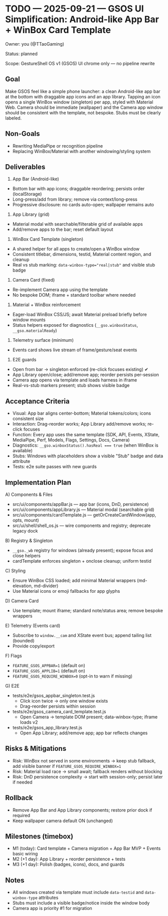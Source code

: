 # TODO — 2025-09-21 — GSOS UI Simplification: Android-like App Bar + WinBox Card Template

Owner: you (@TTaoGaming)

Status: planned

Scope: GestureShell OS v1 (GSOS) UI chrome only — no pipeline rewrite

## Goal

Make GSOS feel like a simple phone launcher: a clean Android-like app bar at the bottom with draggable app icons and an app library. Tapping an icon opens a single WinBox window (singleton) per app, styled with Material Web. Camera should be immediate (wallpaper) and the Camera app window should be consistent with the template, not bespoke. Stubs must be clearly labeled.

## Non-Goals

- Rewriting MediaPipe or recognition pipeline
- Replacing WinBox/Material with another windowing/styling system

## Deliverables

1. App Bar (Android-like)

- Bottom bar with app icons; draggable reordering; persists order (localStorage)
- Long-press/add from library; remove via context/long-press
- Progressive disclosure: no cards auto-open; wallpaper remains auto

1. App Library (grid)

- Material modal with searchable/filterable grid of available apps
- Add/remove apps to the bar; reset default layout

1. WinBox Card Template (singleton)

- A shared helper for all apps to create/open a WinBox window
- Consistent titlebar, dimensions, testid, Material content region, and cleanup
- Real vs stub marking: `data-winbox-type="real|stub"` and visible stub badge

1. Camera Card (fixed)

- Re-implement Camera app using the template
- No bespoke DOM; iframe + standard toolbar where needed

1. Material + WinBox reinforcement

- Eager-load WinBox CSS/JS; await Material preload briefly before window mounts
- Status helpers exposed for diagnostics (`__gso.winboxStatus`, `__gso.materialReady`)

1. Telemetry surface (minimum)

- Events card shows live stream of frame/gesture/seat events

1. E2E guards

- Open from bar → singleton enforced (re-click focuses existing) ✔
- App Library open/close; add/remove app; reorder persists per-session
- Camera app opens via template and loads harness in iframe
- Real-vs-stub markers present; stub shows visible badge

## Acceptance Criteria

- Visual: App bar aligns center-bottom; Material tokens/colors; icons consistent size
- Interaction: Drag-reorder works; App Library add/remove works; re-click focuses
- Function: Every app uses the same template (SDK, API, Events, XState, MediaPipe, Perf, Models, Flags, Settings, Docs, Camera)
- Diagnostics: `__gso.winboxStatus().hasReal === true` (when WinBox is available)
- Stubs: Windows with placeholders show a visible "Stub" badge and data attribute
- Tests: e2e suite passes with new guards

## Implementation Plan

 A) Components & Files

- src/ui/components/appBar.js — app bar (icons, DnD, persistence)
- src/ui/components/appLibrary.js — Material modal (searchable grid)
- src/ui/components/cardTemplate.js — getOrCreateCardWindow(app, opts, mount)
- src/ui/shell/shell_os.js — wire components and registry; deprecate legacy dock

 B) Registry & Singleton

- `__gso._wb` registry for windows (already present); expose focus and close helpers
- cardTemplate enforces singleton + onclose cleanup; uniform testid

 C) Styling

- Ensure WinBox CSS loaded; add minimal Material wrappers (md-elevation, md-divider)
- Use Material icons or emoji fallbacks for app glyphs

 D) Camera Card

- Use template; mount iframe; standard note/status area; remove bespoke wrappers

 E) Telemetry (Events card)

- Subscribe to `window.__cam` and XState event bus; append tailing list (bounded)
- Provide copy/export

 F) Flags

- `FEATURE_GSOS_APPBAR=1` (default on)
- `FEATURE_GSOS_APPLIB=1` (default on)
- `FEATURE_GSOS_REQUIRE_WINBOX=0` (opt-in to warn if missing)

 G) E2E

- tests/e2e/gsos_appbar_singleton.test.js
  - Click icon twice → only one window exists
  - Drag-reorder persists within session
- tests/e2e/gsos_camera_card_template.test.js
  - Open Camera → template DOM present; data-winbox-type; iframe loads v2
- tests/e2e/gsos_app_library.test.js
  - Open App Library; add/remove app; app bar reflects changes

## Risks & Mitigations

- Risk: WinBox not served in some environments → keep stub fallback, add visible banner if `FEATURE_GSOS_REQUIRE_WINBOX=1`
- Risk: Material load race → small await; fallback renders without blocking
- Risk: DnD persistence complexity → start with session-only; persist later if needed

## Rollback

- Remove App Bar and App Library components; restore prior dock if required
- Keep wallpaper camera default ON (unchanged)

## Milestones (timebox)

- M1 (today): Card template + Camera migration + App Bar MVP + Events basic wiring
- M2 (+1 day): App Library + reorder persistence + tests
- M3 (+1 day): Polish (badges, icons), docs, and guards

## Notes

- All windows created via template must include `data-testid` and `data-winbox-type` attributes
- Stubs must include a visible badge/notice inside the window body
- Camera app is priority #1 for migration
